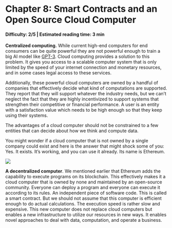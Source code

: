 # Chapter 8: Smart Contracts and an Open Source Cloud Computer
#### Difficulty: **2/5** \| Estimated reading time: **3 min**

<dialog character="jellyfish">Why is diversity a key issue, in the oceans, and in data science?</dialog>

**Centralized computing.** While current high-end computers for end consumers can be quite powerful they are not powerful enough to train a big AI model like [GPT-3](https://arxiv.org/abs/2005.14165). Cloud computing provides a solution to this problem. It gives you access to a scalable computer system that is only limited by the speed of your internet connection and monetary resources, and in some cases legal access to these services.

Additionally, these powerful cloud computers are owned by a handful of companies that effectively decide what kind of computations are supported. They report that they will support whatever the industry needs, but we can’t neglect the fact that they are highly incentivized to support systems that strengthen their competitive or financial performance. A user is an entity with a satisfaction value which needs to be high enough so that they keep using their systems.

The advantages of a cloud computer should not be constrained to a few entities that can decide about how we think and compute data.

You might wonder if a cloud computer that is not owned by a single company could exist and here is the answer that might shock some of you: Yes. It exists. It’s working, and you can use it already. Its name is Ethereum.

<img src="/images/chapter8_0.png" />

**A decentralized computer**. We mentioned earlier that Ethereum adds the capability to execute programs on its blockchain. This effectively makes it a cloud computer that is owned by none and maintained by an open-source community. Everyone can deploy a program and everyone can execute it according to its rules. An independent piece of software code. This is called a smart contract. But we should not assume that this computer is efficient enough to do actual calculations. The execution speed is rather slow and expensive. This new computer does not replace cloud computers but enables a new infrastructure to utilize our resources in new ways. It enables novel approaches to deal with data, computation, and operate a business.
